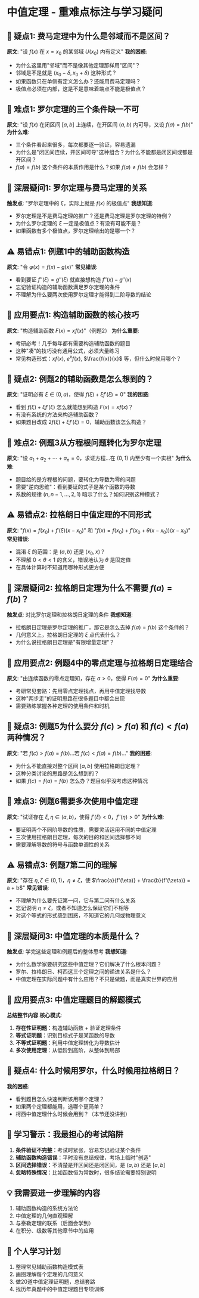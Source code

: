 # 中值定理 - 重难点标注与学习疑问

## 📍 疑点1: 费马定理中为什么是邻域而不是区间？
**原文**: "设 $f(x)$ 在 $x = x_0$ 的某邻域 $U(x_0)$ 内有定义"
**我的困惑**:
- 为什么这里用"邻域"而不是像其他定理那样用"区间"？
- 邻域是不是就是 $(x_0-\delta, x_0+\delta)$ 这种形式？
- 如果函数只在单侧有定义怎么办？还能用费马定理吗？
- 极值点必须在内部，这是不是意味着端点不能是极值点？

## 🔴 难点1: 罗尔定理的三个条件缺一不可
**原文**: "设 $f(x)$ 在闭区间 $[a,b]$ 上连续，在开区间 $(a,b)$ 内可导，又设 $f(a) = f(b)$"
**为什么难**:
- 三个条件看起来很多，每次都要逐一验证，容易遗漏
- 为什么是"闭区间连续，开区间可导"这种组合？为什么不能都是闭区间或都是开区间？
- $f(a) = f(b)$ 这个条件的本质作用是什么？如果 $f(a) \neq f(b)$ 会怎样？

## 💭 深层疑问1: 罗尔定理与费马定理的关系
**触发点**: "罗尔定理中的 $\xi$，实际上就是 $f(x)$ 的极值点"
**我想知道**:
- 罗尔定理是不是费马定理的推广？还是费马定理是罗尔定理的特例？
- 为什么罗尔定理的 $\xi$ 一定是极值点？有没有可能不是？
- 如果函数有多个极值点，罗尔定理给出的是哪一个？

## ⚠️ 易错点1: 例题1中的辅助函数构造
**原文**: "令 $\varphi(x) = f(x) - g(x)$"
**常见错误**:
- 看到要证 $f''(\xi) = g''(\xi)$ 就直接想构造 $f''(x) - g''(x)$
- 忘记验证构造的辅助函数满足罗尔定理的条件
- 不理解为什么要两次使用罗尔定理才能得到二阶导数的结论

## 🎯 应用要点1: 构造辅助函数的核心技巧
**原文**: "构造辅助函数 $F(x) = xf(x)$"（例题2）
**为什么重要**:
- 考研必考！几乎每年都有需要构造辅助函数的题目
- 这种"凑"的技巧没有通用公式，必须大量练习
- 常见构造形式：$xf(x)$, $e^x f(x)$, $\frac{f(x)}{x}$ 等，但什么时候用哪个？

## 📍 疑点2: 例题2的辅助函数是怎么想到的？
**原文**: "证明必有 $\xi \in (0,a)$，使得 $f(\xi) + \xi f'(\xi) = 0$"
**我的困惑**:
- 看到 $f(\xi) + \xi f'(\xi)$ 怎么就能想到构造 $F(x) = xf(x)$？
- 有没有系统的方法来构造辅助函数？
- 如果题目改成 $2f(\xi) + \xi f'(\xi) = 0$，辅助函数该怎么构造？

## 🔴 难点2: 例题3从方程根问题转化为罗尔定理
**原文**: "设 $a_1 + a_2 + \cdots + a_n = 0$，求证方程...在 $(0,1)$ 内至少有一个实根"
**为什么难**:
- 题目给的是方程根的问题，要转化为导数为零的问题
- 需要"逆向思维"：看到要证的式子是某个函数的导数
- 系数的规律 $(n, n-1, ..., 2, 1)$ 暗示了什么？如何识别这种模式？

## ⚠️ 易错点2: 拉格朗日中值定理的不同形式
**原文**: "$f(x) = f(x_0) + f'(\xi)(x - x_0)$" 和 "$f(x) = f(x_0) + f'(x_0 + \theta(x - x_0))(x - x_0)$"
**常见错误**:
- 混淆 $\xi$ 的范围：是 $(a,b)$ 还是 $(x_0, x)$？
- 不理解 $0 < \theta < 1$ 的含义，错误地认为 $\theta$ 是固定值
- 在具体计算时不知道用哪种形式更方便

## 💭 深层疑问2: 拉格朗日定理为什么不需要 $f(a) = f(b)$？
**触发点**: 对比罗尔定理和拉格朗日定理的条件
**我想知道**:
- 拉格朗日定理是罗尔定理的推广，那它是怎么去掉 $f(a) = f(b)$ 这个条件的？
- 几何意义上，拉格朗日定理的 $\xi$ 点代表什么？
- 为什么说拉格朗日定理是"有限增量定理"？

## 🎯 应用要点2: 例题4中的零点定理与拉格朗日定理结合
**原文**: "由连续函数的零点定理知，存在 $a > 0$，使得 $F(a) = 0$"
**为什么重要**:
- 考研常见套路：先用零点定理找点，再用中值定理找导数
- 这种"两步走"的证明思路在很多题目中都会出现
- 需要熟练掌握各种定理的使用条件和时机

## 📍 疑点3: 例题5为什么要分 $f(c) > f(a)$ 和 $f(c) < f(a)$ 两种情况？
**原文**: "若 $f(c) > f(a) = f(b)$...若 $f(c) < f(a) = f(b)$..."
**我的困惑**:
- 为什么不能直接对整个区间 $[a,b]$ 使用拉格朗日定理？
- 这种分类讨论的思路是怎么想到的？
- 如果 $f(c) = f(a) = f(b)$ 怎么办？题目似乎没考虑这种情况

## 🔴 难点3: 例题6需要多次使用中值定理
**原文**: "试证存在 $\xi, \eta \in (a,b)$，使得 $f'(\xi) < 0$，$f''(\eta) > 0$"
**为什么难**:
- 要证明两个不同阶导数的性质，需要灵活运用不同的中值定理
- 三次使用拉格朗日定理，每次的目的和区间选择都不同
- 需要理解导数的符号与函数单调性的关系

## ⚠️ 易错点3: 例题7第二问的理解
**原文**: "存在 $\eta, \zeta \in (0,1)$，$\eta \neq \zeta$，使 $\frac{a}{f'(\eta)} + \frac{b}{f'(\zeta)} = a + b$"
**常见错误**:
- 不理解为什么要先证第一问，它与第二问有什么关系
- 忘记说明 $\eta \neq \zeta$，或者不知道怎么保证它们不相等
- 对这个等式的形式感到困惑，不知道它的几何或物理意义

## 💭 深层疑问3: 中值定理的本质是什么？
**触发点**: 学完这些定理和例题后的整体思考
**我想知道**:
- 为什么数学家要研究这些中值定理？它们解决了什么根本问题？
- 罗尔、拉格朗日、柯西这三个定理之间的递进关系是什么？
- 中值定理在实际问题中有什么应用？不只是做题，而是真实世界的应用

## 🎯 应用要点3: 中值定理题目的解题模式
**总结整节内容**
**核心模式**:
1. **存在性证明题**：构造辅助函数 + 验证定理条件
2. **等式证明题**：识别目标式子是某函数的导数
3. **不等式证明题**：利用中值定理转化为导数估计
4. **多次使用定理**：从低阶到高阶，从整体到局部

## 📍 疑点4: 什么时候用罗尔，什么时候用拉格朗日？
**我的困惑**:
- 看到题目怎么快速判断该用哪个定理？
- 如果两个定理都能用，选哪个更简单？
- 柯西中值定理什么时候会用到？（本节还没讲到）

## 🚨 学习警示：我最担心的考试陷阱
1. **条件验证不完整**：考试时紧张，容易忘记验证某个条件
2. **辅助函数构造错误**：平时没有总结规律，考场上临时"创造"
3. **区间选择错误**：不清楚是开区间还是闭区间，是 $(a,b)$ 还是 $[a,b]$
4. **忽略特殊情况**：比如函数恒为常数时，很多结论需要特别说明

## 💡 我需要进一步理解的内容
1. 辅助函数构造的系统方法论
2. 中值定理的几何直观理解
3. 与泰勒定理的联系（后面会学到）
4. 在积分、级数等其他章节中的应用

## 📝 个人学习计划
1. 整理常见辅助函数构造模式表
2. 画图理解每个定理的几何意义
3. 做20道中值定理证明题，总结套路
4. 找历年真题中的中值定理题目专项训练